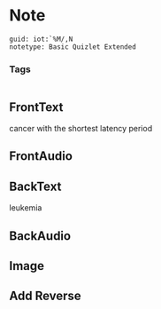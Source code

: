 # Note
```
guid: iot:`%M/,N
notetype: Basic Quizlet Extended
```

### Tags
```
```

## FrontText
cancer with the shortest latency period

## FrontAudio


## BackText
leukemia

## BackAudio


## Image


## Add Reverse

